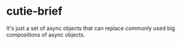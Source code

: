 # cutie-brief
It's just a set of async objects that can replace commonly used big compositions of async objects.
